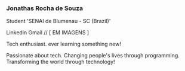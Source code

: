 ### Jonathas Rocha de Souza

Student 'SENAI de Blumenau - SC (Brazil)'

Linkedin          Gmail    // [ EM IMAGENS ]

Tech enthusiast. ever learning something new!

Passionate about tech. Changing people's lives through programming. Transforming the world through technology!
